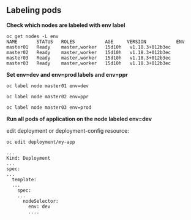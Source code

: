 #

## Labeling pods

**Check which nodes are labeled with env label**
````
oc get nodes -L env
NAME       STATUS   ROLES           AGE     VERSION           ENV
master01   Ready    master,worker   15d10h   v1.18.3+012b3ec
master02   Ready    master,worker   15d10h   v1.18.3+012b3ec
master03   Ready    master,worker   15d10h   v1.18.3+012b3ec
master03   Ready    master,worker   15d10h   v1.18.3+012b3ec
````

**Set env=dev and env=prod labels and env=ppr**

````
oc label node master01 env=dev
````

````
oc label node master02 env=ppr
````

````
oc label node master03 env=prod
````

**Run all pods of application on the node labeled env=dev**

edit deployment or deployment-config resource:

````
oc edit deployment/my-app

...
Kind: Deployment
...
spec:
...
  template:
  ...
    spec:
    ...
      nodeSelector:
        env: dev
        ....
````

